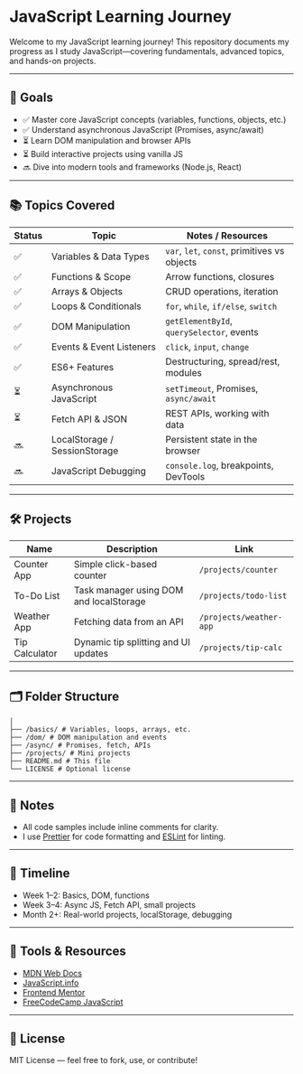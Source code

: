 #  JavaScript Learning Journey

Welcome to my JavaScript learning journey! This repository documents my progress as I study JavaScript—covering fundamentals, advanced topics, and hands-on projects.

---

## 🚀 Goals

- ✅ Master core JavaScript concepts (variables, functions, objects, etc.)
- ✅ Understand asynchronous JavaScript (Promises, async/await)
- ⏳ Learn DOM manipulation and browser APIs
- ⏳ Build interactive projects using vanilla JS
- 🔜 Dive into modern tools and frameworks (Node.js, React)

---

## 📚 Topics Covered

| Status | Topic                      | Notes / Resources                            |
|--------|---------------------------|----------------------------------------------|
| ✅     | Variables & Data Types     | `var`, `let`, `const`, primitives vs objects |
| ✅     | Functions & Scope          | Arrow functions, closures                    |
| ✅     | Arrays & Objects           | CRUD operations, iteration                   |
| ✅     | Loops & Conditionals       | `for`, `while`, `if/else`, `switch`          |
| ✅     | DOM Manipulation           | `getElementById`, `querySelector`, events    |
| ✅     | Events & Event Listeners   | `click`, `input`, `change`                   |
| ✅     | ES6+ Features              | Destructuring, spread/rest, modules          |
| ⏳     | Asynchronous JavaScript    | `setTimeout`, Promises, `async/await`        |
| ⏳     | Fetch API & JSON           | REST APIs, working with data                 |
| 🔜     | LocalStorage / SessionStorage | Persistent state in the browser           |
| 🔜     | JavaScript Debugging       | `console.log`, breakpoints, DevTools         |

---

## 🛠️ Projects

| Name               | Description                                | Link                    |
|--------------------|--------------------------------------------|-------------------------|
| Counter App        | Simple click-based counter                 | `/projects/counter`     |
| To-Do List         | Task manager using DOM and localStorage    | `/projects/todo-list`   |
| Weather App        | Fetching data from an API                  | `/projects/weather-app` |
| Tip Calculator     | Dynamic tip splitting and UI updates       | `/projects/tip-calc`    |

---

## 🗂️ Folder Structure

```/javascript-learning
│
├── /basics/ # Variables, loops, arrays, etc.
├── /dom/ # DOM manipulation and events
├── /async/ # Promises, fetch, APIs
├── /projects/ # Mini projects
├── README.md # This file
└── LICENSE # Optional license
```


---

## 📌 Notes

- All code samples include inline comments for clarity.
- I use [Prettier](https://prettier.io/) for code formatting and [ESLint](https://eslint.org/) for linting.
---

## 📅 Timeline

- Week 1–2: Basics, DOM, functions
- Week 3–4: Async JS, Fetch API, small projects
- Month 2+: Real-world projects, localStorage, debugging

---

## 🧰 Tools & Resources

- [MDN Web Docs](https://developer.mozilla.org/en-US/docs/Web/JavaScript)
- [JavaScript.info](https://javascript.info/)
- [Frontend Mentor](https://www.frontendmentor.io/)
- [FreeCodeCamp JavaScript](https://www.freecodecamp.org/learn/)

---

## 📝 License

MIT License — feel free to fork, use, or contribute!

